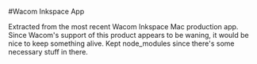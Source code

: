 #Wacom Inkspace App

Extracted from the most recent Wacom Inkspace Mac production app. Since Wacom's support of this product appears to be waning, it would be nice to keep something alive. Kept node_modules since there's some necessary stuff in there.